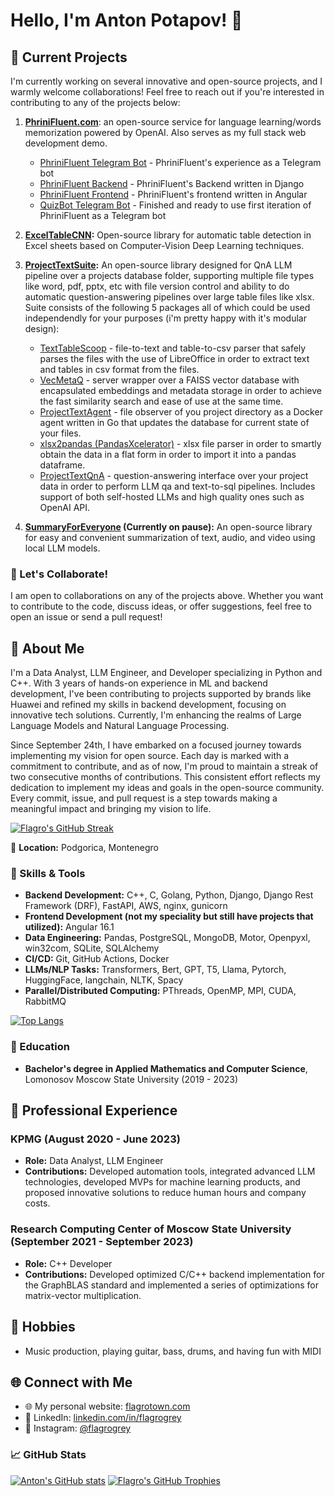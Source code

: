 # Hello, I'm Anton Potapov! 👋

## 🚀 Current Projects
I'm currently working on several innovative and open-source projects, and I warmly welcome collaborations! Feel free to reach out if you're interested in contributing to any of the projects below:
  
1. **[PhriniFluent.com](https://phrinifluent.com)**: an open-source service for language learning/words memorization powered by OpenAI. Also serves as my full stack web development demo.
   - [PhriniFluent Telegram Bot](https://github.com/Flagro/PhriniFluentTG) - PhriniFluent's experience as a Telegram bot
   - [PhriniFluent Backend](https://github.com/Flagro/PhriniFluentBackend) - PhriniFluent's Backend written in Django
   - [PhriniFluent Frontend](https://github.com/Flagro/PhriniFluentFrontend) - PhriniFluent's frontend written in Angular
   - [QuizBot Telegram Bot](https://github.com/SWel1a/QuizBot) - Finished and ready to use first iteration of PhriniFluent as a Telegram bot

3. **[ExcelTableCNN](https://github.com/Flagro/ExcelTableCNN):** Open-source library for automatic table detection in Excel sheets based on Computer-Vision Deep Learning techniques.
   
4. **[ProjectTextSuite](https://github.com/Flagro/ProjectTextSuite):** An open-source library designed for QnA LLM pipeline over a projects database folder, supporting multiple file types like word, pdf, pptx, etc with file version control and ability to do automatic question-answering pipelines over large table files like xlsx. Suite consists of the following 5 packages all of which could be used independendly for your purposes (i'm pretty happy with it's modular design):
   - [TextTableScoop](https://github.com/Flagro/TextTableScoop) - file-to-text and table-to-csv parser that safely parses the files with the use of LibreOffice in order to extract text and tables in csv format from the files.
   - [VecMetaQ](https://github.com/Flagro/VecMetaQ) - server wrapper over a FAISS vector database with encapsulated embeddings and metadata storage in order to achieve the fast similarity search and ease of use at the same time.
   - [ProjectTextAgent](https://github.com/Flagro/ProjectTextAgent) - file observer of you project directory as a Docker agent written in Go that updates the database for current state of your files.
   - [xlsx2pandas (PandasXcelerator)](https://github.com/Flagro/xlsx2pandas) - xlsx file parser in order to smartly obtain the data in a flat form in order to import it into a pandas dataframe.
   - [ProjectTextQnA](https://github.com/Flagro/ProjectTextQnA) - question-answering interface over your project data in order to perform LLM qa and text-to-sql pipelines. Includes support of both self-hosted LLMs and high quality ones such as OpenAI API.

5. **[SummaryForEveryone](https://github.com/Flagro/SummaryForEveryone) (Currently on pause):** An open-source library for easy and convenient summarization of text, audio, and video using local LLM models.

### 🤝 Let's Collaborate!
I am open to collaborations on any of the projects above. Whether you want to contribute to the code, discuss ideas, or offer suggestions, feel free to open an issue or send a pull request!

## 🌟 About Me
I'm a Data Analyst, LLM Engineer, and Developer specializing in Python and C++. With 3 years of hands-on experience in ML and backend development, I've been contributing to projects supported by brands like Huawei and refined my skills in backend development, focusing on innovative tech solutions. Currently, I'm enhancing the realms of Large Language Models and Natural Language Processing.

Since September 24th, I have embarked on a focused journey towards implementing my vision for open source. Each day is marked with a commitment to contribute, and as of now, I'm proud to maintain a streak of two consecutive months of contributions. This consistent effort reflects my dedication to implement my ideas and goals in the open-source community. Every commit, issue, and pull request is a step towards making a meaningful impact and bringing my vision to life.

[![Flagro's GitHub Streak](https://github-readme-streak-stats.herokuapp.com/?user=Flagro&theme=tokyonight)](https://github.com/Flagro)

📍 **Location:** Podgorica, Montenegro  

### 🚀 Skills & Tools
- **Backend Development:** C++, C, Golang, Python, Django, Django Rest Framework (DRF), FastAPI, AWS, nginx, gunicorn
- **Frontend Development (not my speciality but still have projects that utilized):** Angular 16.1
- **Data Engineering:** Pandas, PostgreSQL, MongoDB, Motor, Openpyxl, win32com, SQLite, SQLAlchemy
- **CI/CD:** Git, GitHub Actions, Docker
- **LLMs/NLP Tasks:** Transformers, Bert, GPT, T5, Llama, Pytorch, HuggingFace, langchain, NLTK, Spacy
- **Parallel/Distributed Computing:** PThreads, OpenMP, MPI, CUDA, RabbitMQ

[![Top Langs](https://github-readme-stats.vercel.app/api/top-langs/?username=Flagro&layout=compact&theme=tokyonight&&hide=jupyter%20notebook)](https://github.com/Flagro)

### 📘 Education
- **Bachelor's degree in Applied Mathematics and Computer Science**, Lomonosov Moscow State University (2019 - 2023)

## 💼 Professional Experience
### KPMG (August 2020 - June 2023)
- **Role:** Data Analyst, LLM Engineer
- **Contributions:** Developed automation tools, integrated advanced LLM technologies, developed MVPs for machine learning products, and proposed innovative solutions to reduce human hours and company costs.

### Research Computing Center of Moscow State University (September 2021 - September 2023)
- **Role:** C++ Developer
- **Contributions:** Developed optimized C/C++ backend implementation for the GraphBLAS standard and implemented a series of optimizations for matrix-vector multiplication.

## 🎵 Hobbies
- Music production, playing guitar, bass, drums, and having fun with MIDI

## 🌐 Connect with Me
- 🌐 My personal website: [flagrotown.com](http://flagrotown.com)
- 🌟 LinkedIn: [linkedin.com/in/flagrogrey](https://linkedin.com/in/flagrogrey)
- 📸 Instagram: [@flagrogrey](https://instagram.com/flagrogrey)


### 📈 GitHub Stats
[![Anton's GitHub stats](https://github-readme-stats.vercel.app/api?username=Flagro&show_icons=true&theme=tokyonight)](https://github.com/Flagro)
[![Flagro's GitHub Trophies](https://github-profile-trophy.vercel.app/?username=Flagro&theme=tokyonight&rank=-C&column=4)](https://github.com/Flagro)
